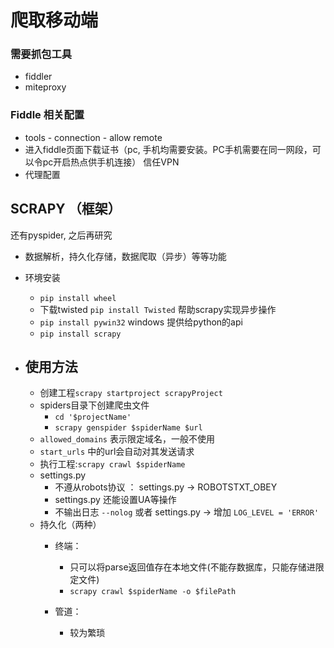 # 爬取移动端

### 需要抓包工具

- fiddler
- miteproxy

### Fiddle 相关配置
- tools - connection - allow remote
- 进入fiddle页面下载证书（pc, 手机均需要安装。PC手机需要在同一网段，可以令pc开启热点供手机连接） 信任VPN
- 代理配置

## SCRAPY （框架）
还有pyspider, 之后再研究

- 数据解析，持久化存储，数据爬取（异步）等等功能

- 环境安装
    - `pip install wheel`
    - 下载twisted `pip install Twisted` 帮助scrapy实现异步操作
    - `pip install pywin32` windows 提供给python的api
    - `pip install scrapy`
  
- <h2>使用方法</h2>
  
  - 创建工程`scrapy startproject scrapyProject`
  - spiders目录下创建爬虫文件
    - `cd '$projectName'`
    - `scrapy genspider $spiderName $url`
  - `allowed_domains`  表示限定域名，一般不使用
  - `start_urls` 中的url会自动对其发送请求
  - 执行工程:`scrapy crawl $spiderName`
  - settings.py
    - 不遵从robots协议 ： settings.py -> ROBOTSTXT_OBEY
    - settings.py 还能设置UA等操作
    - 不输出日志 `--nolog` 或者 settings.py -> 增加 `LOG_LEVEL = 'ERROR'`
  - 持久化（两种）
    - 终端：
        - 只可以将parse返回值存在本地文件(不能存数据库，只能存储进限定文件) 
        - `scrapy crawl $spiderName -o $filePath`
      
    - 管道：
        - 较为繁琐
        
  